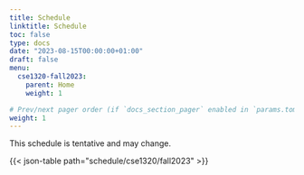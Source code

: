 ```yaml
---
title: Schedule
linktitle: Schedule
toc: false
type: docs
date: "2023-08-15T00:00:00+01:00"
draft: false
menu:
  cse1320-fall2023:
    parent: Home
    weight: 1

# Prev/next pager order (if `docs_section_pager` enabled in `params.toml`)
weight: 1
---
```


This schedule is tentative and may change.

{{< json-table path="schedule/cse1320/fall2023" >}}